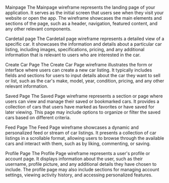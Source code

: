 Mainpage
The Mainpage wireframe represents the landing page of your application. It serves as the initial screen that users see when they visit your website or open the app. The wireframe showcases the main elements and sections of the page, such as a header, navigation, featured content, and any other relevant components.

Cardetail page
The Cardetail page wireframe represents a detailed view of a specific car. It showcases the information and details about a particular car listing, including images, specifications, pricing, and any additional information that is relevant to users who are interested in the car.

Create Car Page
The Create Car Page wireframe illustrates the form or interface where users can create a new car listing. It typically includes fields and sections for users to input details about the car they want to sell or list, such as the car's make, model, year, condition, pricing, and any other relevant information.

Saved Page
The Saved Page wireframe represents a section or page where users can view and manage their saved or bookmarked cars. It provides a collection of cars that users have marked as favorites or have saved for later viewing. This page may include options to organize or filter the saved cars based on different criteria.

Feed Page
The Feed Page wireframe showcases a dynamic and personalized feed or stream of car listings. It presents a collection of car listings in a scrollable format, allowing users to browse through the available cars and interact with them, such as by liking, commenting, or saving.

Profile Page
The Profile Page wireframe represents a user's profile or account page. It displays information about the user, such as their username, profile picture, and any additional details they have chosen to include. The profile page may also include sections for managing account settings, viewing activity history, and accessing personalized features.
